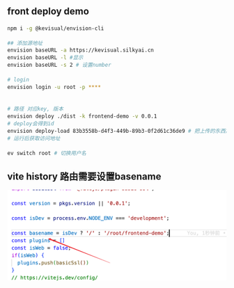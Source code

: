 ## front deploy demo

```sh
npm i -g @kevisual/envision-cli 

## 添加源地址
envision baseURL -a https://kevisual.silkyai.cn
envision baseURL -l #显示
envision baseURL -s 2 # 设置number

# login
envision login -u root -p ****


# 路径 对应key, 版本
envision deploy ./dist -k frontend-demo -v 0.0.1
# deploy会得到id
envision deploy-load 83b3558b-d4f3-449b-89b3-0f2d61c36de9 # 把上传的东西加载到当前，id是获取的
# 运行后获取访问地址

ev switch root # 切换用户名
```

## vite history 路由需要设置basename

![alt text](./docs/vite-basename.png)